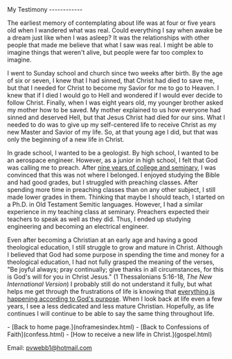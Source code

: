  <head> <title>(PVW) My personal testimony</title> <meta content="IE=9" http-equiv="X-UA-Compatible"></meta> <link href="css/page_style.css" rel="stylesheet" type="text/css"></link> </head><body><div class="page_style"> My Testimony
------------

The earliest memory of contemplating about life was at four or five years old when I wandered what was real. Could everything I say when awake be a dream just like when I was asleep? It was the relationships with other people that made me believe that what I saw was real. I might be able to imagine things that weren't alive, but people were far too complex to imagine.

I went to Sunday school and church since two weeks after birth. By the age of six or seven, I knew that I had sinned, that Christ had died to save me, but that I needed for Christ to become my Savior for me to go to Heaven. I knew that if I died I would go to Hell and wondered if I would ever decide to follow Christ. Finally, when I was eight years old, my younger brother asked my mother how to be saved. My mother explained to us how everyone had sinned and deserved Hell, but that Jesus Christ had died for our sins. What I needed to do was to give up my self-centered life to receive Christ as my new Master and Savior of my life. So, at that young age I did, but that was only the beginning of a new life in Christ.

In grade school, I wanted to be a geologist. By high school, I wanted to be an aerospace engineer. However, as a junior in high school, I felt that God was calling me to preach. After [nine years of college and seminary](history.html), I was convinced that this was not where I belonged. I enjoyed studying the Bible and had good grades, but I struggled with preaching classes. After spending more time in preaching classes than on any other subject, I still made lower grades in them. Thinking that maybe I should teach, I started on a Ph.D. in Old Testament Semitic languages. However, I had a similar experience in my teaching class at seminary. Preachers expected their teachers to speak as well as they did. Thus, I ended up studying engineering and becoming an electrical engineer.

Even after becoming a Christian at an early age and having a good theological education, I still struggle to grow and mature in Christ. Although I believed that God had some purpose in spending the time and money for a theological education, I had not fully grasped the meaning of the verses, "Be joyful always; pray continually; give thanks in all circumstances, for this is God's will for you in Christ Jesus." (1 Thessalonians 5:16-18, *The New International Version*) I probably still do not understand it fully, but what helps me get through the frustrations of life is knowing that [everything is happening according to God's purpose](http://www.biblegateway.com/passage/?search=romans%208:28-30). When I look back at life even a few years, I see a less dedicated and less mature Christian. Hopefully, as life continues I will continue to be able to say the same thing throughout life.

 </div>- [Back to home page.](noframesindex.html)
- [Back to Confessions of Faith](confess.html)
- [How to receive a new life in Christ.](gospel.html)

Email: [pvwebb1@hotmail.com](mailto:pvwebb1@hotmail.com)

